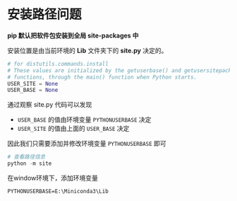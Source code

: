 # 安装路径问题

**pip  默认把软件包安装到全局 site-packages 中**

安装位置是由当前环境的 **Lib** 文件夹下的 **site.py** 决定的。

```python
# for distutils.commands.install
# These values are initialized by the getuserbase() and getusersitepackages()
# functions, through the main() function when Python starts.
USER_SITE = None
USER_BASE = None
```

通过观察 site.py 代码可以发现

+ `USER_BASE` 的值由环境变量 `PYTHONUSERBASE` 决定
+ `USER_SITE` 的值由上面的 `USER_BASE` 决定

因此我们只需要添加并修改环境变量 `PYTHONUSERBASE` 即可

```python
# 查看路径信息
python -m site
```

在window环境下，添加环境变量

```
PYTHONUSERBASE=E:\Miniconda3\Lib
```

